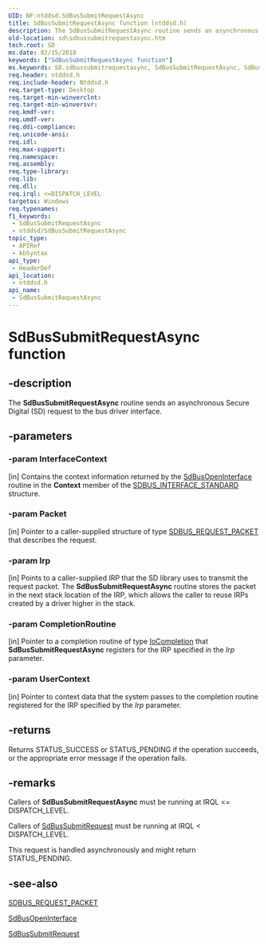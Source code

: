 ```yaml
---
UID: NF:ntddsd.SdBusSubmitRequestAsync
title: SdBusSubmitRequestAsync function (ntddsd.h)
description: The SdBusSubmitRequestAsync routine sends an asynchronous Secure Digital (SD) request to the bus driver interface.
old-location: sd\sdbussubmitrequestasync.htm
tech.root: SD
ms.date: 02/15/2018
keywords: ["SdBusSubmitRequestAsync function"]
ms.keywords: SD.sdbussubmitrequestasync, SdBusSubmitRequestAsync, SdBusSubmitRequestAsync function [Buses], ntddsd/SdBusSubmitRequestAsync, sd-rtns_69f249eb-f2e8-48fa-8857-b47c732faea6.xml
req.header: ntddsd.h
req.include-header: Ntddsd.h
req.target-type: Desktop
req.target-min-winverclnt: 
req.target-min-winversvr: 
req.kmdf-ver: 
req.umdf-ver: 
req.ddi-compliance: 
req.unicode-ansi: 
req.idl: 
req.max-support: 
req.namespace: 
req.assembly: 
req.type-library: 
req.lib: 
req.dll: 
req.irql: <=DISPATCH_LEVEL
targetos: Windows
req.typenames: 
f1_keywords:
 - SdBusSubmitRequestAsync
 - ntddsd/SdBusSubmitRequestAsync
topic_type:
 - APIRef
 - kbSyntax
api_type:
 - HeaderDef
api_location:
 - ntddsd.h
api_name:
 - SdBusSubmitRequestAsync
---
```


# SdBusSubmitRequestAsync function


## -description

The <b>SdBusSubmitRequestAsync</b> routine sends an asynchronous Secure Digital (SD) request to the bus driver interface.

## -parameters

### -param InterfaceContext 

[in]
Contains the context information returned by the <a href="/windows-hardware/drivers/ddi/ntddsd/nf-ntddsd-sdbusopeninterface">SdBusOpenInterface</a> routine in the <b>Context</b> member of the <a href="/previous-versions/windows/hardware/drivers/ff537923(v=vs.85)">SDBUS_INTERFACE_STANDARD</a> structure.

### -param Packet 

[in]
Pointer to a caller-supplied structure of type <a href="/previous-versions/windows/hardware/drivers/ff537931(v=vs.85)">SDBUS_REQUEST_PACKET</a> that describes the request.

### -param Irp 

[in]
Points to a caller-supplied IRP that the SD library uses to transmit the request packet. The <b>SdBusSubmitRequestAsync</b> routine stores the packet in the next stack location of the IRP, which allows the caller to reuse IRPs created by a driver higher in the stack.

### -param CompletionRoutine 

[in]
Pointer to a completion routine of type <a href="/windows-hardware/drivers/ddi/wdm/nc-wdm-io_completion_routine">IoCompletion</a> that <b>SdBusSubmitRequestAsync</b> registers for the IRP specified in the <i>Irp </i>parameter.

### -param UserContext 

[in]
Pointer to context data that the system passes to the completion routine registered for the IRP specified by the <i>Irp </i>parameter.

## -returns

Returns STATUS_SUCCESS or STATUS_PENDING if the operation succeeds, or the appropriate error message if the operation fails.

## -remarks

Callers of <b>SdBusSubmitRequestAsync</b> must be running at IRQL <= DISPATCH_LEVEL.

Callers of <a href="/windows-hardware/drivers/ddi/ntddsd/nf-ntddsd-sdbussubmitrequest">SdBusSubmitRequest</a> must be running at IRQL < DISPATCH_LEVEL.

This request is handled asynchronously and might return STATUS_PENDING.

## -see-also

<a href="/previous-versions/windows/hardware/drivers/ff537931(v=vs.85)">SDBUS_REQUEST_PACKET</a>



<a href="/windows-hardware/drivers/ddi/ntddsd/nf-ntddsd-sdbusopeninterface">SdBusOpenInterface</a>



<a href="/windows-hardware/drivers/ddi/ntddsd/nf-ntddsd-sdbussubmitrequest">SdBusSubmitRequest</a>
